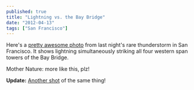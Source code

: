 ```yaml
---
published: true
title: "Lightning vs. the Bay Bridge"
date: "2012-04-13"
tags: ["San Francisco"]
---
```

Here's a [pretty awesome photo](http://a.yfrog.com/img515/4024/5k4p.jpg) from last night's rare thunderstorm in San Francisco. It shows lightning simultaneously striking all four western span towers of the Bay Bridge.

Mother Nature: more like this, plz!

**Update:** [Another shot](http://www.flickr.com/photos/philmcgrew/6926707884/) of the same thing!
